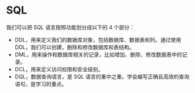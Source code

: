 # SQL

我们可以把 SQL 语言按照功能划分成以下的 4 个部分：

- DDL，用来定义我们的数据库对象，包括数据库、数据表和列。通过使用 DDL，我们可以创建，删除和修改数据库和表结构。
- DML，用来操作和数据库相关的记录，比如增加、删除、修改数据表中的记录。
- DCL，用来定义访问权限和安全级别。
- DQL，数据查询语言，是 SQL 语言的重中之重。学会编写正确且高效的查询语句，是学习的重点。
